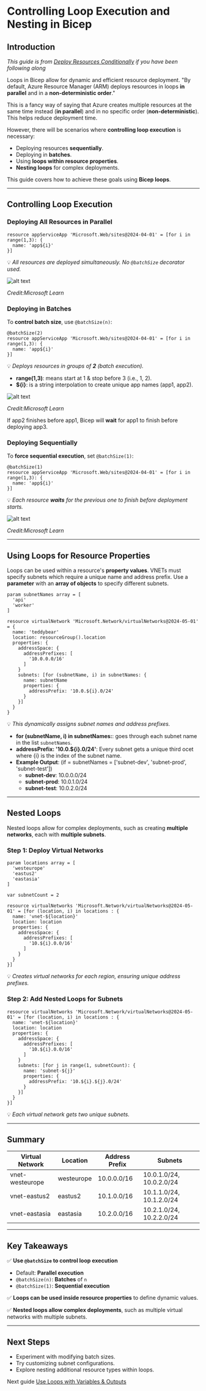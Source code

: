 # Controlling Loop Execution and Nesting in Bicep

## Introduction

*This guide is from [Deploy Resources Conditionally](./DeployResourcesConditionally.md) if you have been following along*

Loops in Bicep allow for dynamic and efficient resource deployment. "By default, Azure Resource Manager (ARM) deploys resources in loops **in parallel** and in a **non-deterministic order**." 

This is a fancy way of saying that Azure creates multiple resources at the same time instead (**in parallel**) and in no specific order (**non-deterministic**). This helps reduce deployment time.

However, there will be scenarios where **controlling loop execution** is necessary:
- Deploying resources **sequentially**.
- Deploying in **batches**.
- Using **loops within resource properties**.
- **Nesting loops** for complex deployments.

This guide covers how to achieve these goals using **Bicep loops**.

---

## Controlling Loop Execution


### Deploying All Resources in Parallel
```bicep
resource appServiceApp 'Microsoft.Web/sites@2024-04-01' = [for i in range(1,3): {
  name: 'app${i}'
}]
```
💡 *All resources are deployed simultaneously. No ```@batchSize``` decorator used.*

![alt text](https://i.imgur.com/BgBad6B.png)

*Credit:Microsoft Learn*
### Deploying in Batches
To **control batch size**, use `@batchSize(n)`:
```bicep
@batchSize(2)
resource appServiceApp 'Microsoft.Web/sites@2024-04-01' = [for i in range(1,3): {
  name: 'app${i}'
}]
```
💡 *Deploys resources in groups of **2** (batch execution).*
+ **range(1,3)**: means start at 1 & stop before 3 (i.e., 1, 2).
+ **${i}**: is a string interpolation to create unique app names (app1, app2).

![alt text](https://i.imgur.com/Aj6rFjd.png)

*Credit:Microsoft Learn*

If app2 finishes before app1, Bicep will **wait** for app1 to finish before deploying app3.

### Deploying Sequentially
To **force sequential execution**, set `@batchSize(1)`:
```bicep
@batchSize(1)
resource appServiceApp 'Microsoft.Web/sites@2024-04-01' = [for i in range(1,3): {
  name: 'app${i}'
}]
```
💡 *Each resource **waits** for the previous one to finish before deployment starts.*

![alt text](https://i.imgur.com/C4awUAl.png)

*Credit:Microsoft Learn*

---

## Using Loops for Resource Properties
Loops can be used within a resource's **property values**. VNETs must specify subnets which require a unique name and address prefix. Use a **parameter** with an **array of objects** to specify different subnets. 

```bicep
param subnetNames array = [
  'api'
  'worker'
]

resource virtualNetwork 'Microsoft.Network/virtualNetworks@2024-05-01' = {
  name: 'teddybear'
  location: resourceGroup().location
  properties: {
    addressSpace: {
      addressPrefixes: [
        '10.0.0.0/16'
      ]
    }
    subnets: [for (subnetName, i) in subnetNames: {
      name: subnetName
      properties: {
        addressPrefix: '10.0.${i}.0/24'
      }
    }]
  }
}
```
💡 *This dynamically assigns subnet names and address prefixes.*
+ **for (subnetName, i) in subnetNames:**: goes through each subnet name in the list ```subnetNames```.
+ **addressPrefix: '10.0.${i}.0/24'**: Every subnet gets a unique third ocet where {i} is the index of the subnet name. 
+ **Example Output**: (if = subnetNames = ['subnet-dev', 'subnet-prod', 'subnet-test'])
  + **subnet-dev**: 10.0.0.0/24
  + **subnet-prod**: 10.0.1.0/24
  + **subnet-test**: 10.0.2.0/24
---

## Nested Loops
Nested loops allow for complex deployments, such as creating **multiple networks**, each with **multiple subnets**.

### Step 1: Deploy Virtual Networks
```bicep
param locations array = [
  'westeurope'
  'eastus2'
  'eastasia'
]

var subnetCount = 2

resource virtualNetworks 'Microsoft.Network/virtualNetworks@2024-05-01' = [for (location, i) in locations : {
  name: 'vnet-${location}'
  location: location
  properties: {
    addressSpace: {
      addressPrefixes: [
        '10.${i}.0.0/16'
      ]
    }
  }
}]
```
💡 *Creates virtual networks for each region, ensuring unique address prefixes.*

### Step 2: Add Nested Loops for Subnets
```bicep
resource virtualNetworks 'Microsoft.Network/virtualNetworks@2024-05-01' = [for (location, i) in locations : {
  name: 'vnet-${location}'
  location: location
  properties: {
    addressSpace: {
      addressPrefixes: [
        '10.${i}.0.0/16'
      ]
    }
    subnets: [for j in range(1, subnetCount): {
      name: 'subnet-${j}'
      properties: {
        addressPrefix: '10.${i}.${j}.0/24'
      }
    }]
  }
}]
```
💡 *Each virtual network gets two unique subnets.*

---

## Summary
| Virtual Network | Location | Address Prefix | Subnets |
|----------------|----------|---------------|----------------|
| vnet-westeurope | westeurope | 10.0.0.0/16 | 10.0.1.0/24, 10.0.2.0/24 |
| vnet-eastus2 | eastus2 | 10.1.0.0/16 | 10.1.1.0/24, 10.1.2.0/24 |
| vnet-eastasia | eastasia | 10.2.0.0/16 | 10.2.1.0/24, 10.2.2.0/24 |

---

## Key Takeaways
✅ **Use `@batchSize` to control loop execution**
- Default: **Parallel execution**
- `@batchSize(n)`: **Batches** of `n`
- `@batchSize(1)`: **Sequential execution**

✅ **Loops can be used inside resource properties** to define dynamic values.

✅ **Nested loops allow complex deployments**, such as multiple virtual networks with multiple subnets.

---

## Next Steps
- Experiment with modifying batch sizes.
- Try customizing subnet configurations.
- Explore nesting additional resource types within loops.

Next guide [Use Loops with Variables & Outputs](./UseLoopsWithVariables&Outputs)
